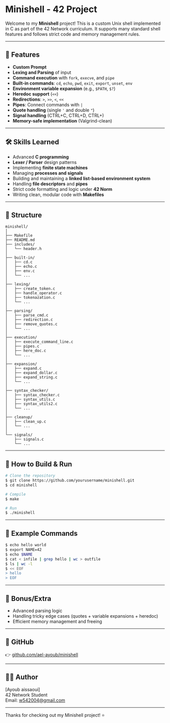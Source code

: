 # Minishell - 42 Project

Welcome to my **Minishell** project! This is a custom Unix shell implemented in C as part of the 42 Network curriculum. It supports many standard shell features and follows strict code and memory management rules.

---

## 🚀 Features

- **Custom Prompt**
- **Lexing and Parsing** of input
- **Command execution** with `fork`, `execve`, and `pipe`
- **Built-in commands**: `cd`, `echo`, `pwd`, `exit`, `export`, `unset`, `env`
- **Environment variable expansion** (e.g., `$PATH`, `$?`)
- **Heredoc support** (`<<`)
- **Redirections**: `>`, `>>`, `<`, `<<`
- **Pipes**: Connect commands with `|`
- **Quote handling** (single `'` and double `"`)
- **Signal handling** (CTRL+C, CTRL+D, CTRL+\)
- **Memory-safe implementation** (Valgrind-clean)

---

## 🛠️ Skills Learned

- Advanced **C programming**
- **Lexer / Parser** design patterns
- Implementing **finite state machines**
- Managing **processes and signals**
- Building and maintaining a **linked list-based environment system**
- Handling **file descriptors** and **pipes**
- Strict code formatting and logic under **42 Norm**
- Writing clean, modular code with **Makefiles**

---

## 📁 Structure

```
minishell/
│
├── Makefile
├── README.md
├── includes/
│   └── header.h
│
├── built-in/
│   ├── cd.c
│   ├── echo.c
│   ├── env.c
│   └── ...
│
├── lexing/
│   ├── create_token.c
│   ├── handle_operator.c
│   ├── tokenazation.c
│   └── ...
│
├── parsing/
│   ├── parse_cmd.c
│   ├── redirection.c
│   ├── remove_quotes.c
│   └── ...
│
├── execution/
│   ├── execute_command_line.c
│   ├── pipes.c
│   ├── here_doc.c
│   └── ...
│
├── expansion/
│   ├── expand.c
│   ├── expand_dollar.c
│   ├── expand_string.c
│   └── ...
│
├── syntax_checker/
│   ├── syntax_checker.c
│   ├── syntax_utils.c
│   ├── syntax_utils2.c
│   └── ...
│
├── cleanup/
│   ├── clean_up.c
│   └── ...
│
└── signals/
    ├── signals.c
    └── ...

```

---

## 🧪 How to Build & Run

```bash
# Clone the repository
$ git clone https://github.com/yourusername/minishell.git
$ cd minishell

# Compile
$ make

# Run
$ ./minishell
```

---

## 🧠 Example Commands

```bash
$ echo hello world
$ export NAME=42
$ echo $NAME
$ cat < infile | grep hello | wc > outfile
$ ls | wc -l
$ << EOF
> hello
> EOF
```

---

## 📎 Bonus/Extra

- Advanced parsing logic
- Handling tricky edge cases (quotes + variable expansions + heredoc)
- Efficient memory management and freeing

---

## 📌 GitHub
👉 [github.com/ael-ayoub/minishell](https://github.com/ael-ayoub/my_minishell)

---

## 👨‍💻 Author
[Ayoub aissaoui]  
42 Network Student  
Email: w542004@gmail.com

---

Thanks for checking out my Minishell project! ⭐

